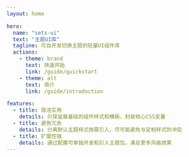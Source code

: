 ```yaml
---
layout: home

hero:
  name: "sets-ui"
  text: "主题UI库"
  tagline: 可自开发切换主题的轻量UI组件库
  actions:
    - theme: brand
      text: 快速开始
      link: /guide/quickstart
    - theme: alt
      text: 简介
      link: /guide/introduction

features:
  - title: 简洁实用
    details: 只保留最基础的组件样式和模板，封装核心CSS变量
  - title: 避免冗余
    details: 分离默认主题样式按需引入，尽可能避免与定制样式的冲突
  - title: 扩展性强
    details: 通过配置可单独开发和引入主题包，满足更多风格效果
---
```


